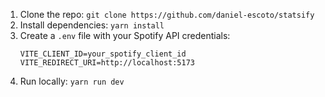 1. Clone the repo: `git clone https://github.com/daniel-escoto/statsify`
2. Install dependencies: `yarn install`
3. Create a `.env` file with your Spotify API credentials:
   ```
   VITE_CLIENT_ID=your_spotify_client_id
   VITE_REDIRECT_URI=http://localhost:5173
   ```
4. Run locally: `yarn run dev`

